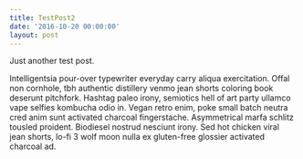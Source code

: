 ```yaml
---
title: TestPost2
date: '2016-10-20 00:00:00'
layout: post
---
```

Just another test post.

Intelligentsia pour-over typewriter everyday carry aliqua exercitation. Offal non cornhole, tbh authentic distillery venmo jean shorts coloring book deserunt pitchfork. Hashtag paleo irony, semiotics hell of art party ullamco vape selfies kombucha odio in. Vegan retro enim, poke small batch neutra cred anim sunt activated charcoal fingerstache. Asymmetrical marfa schlitz tousled proident. Biodiesel nostrud nesciunt irony. Sed hot chicken viral jean shorts, lo-fi 3 wolf moon nulla ex gluten-free glossier activated charcoal ad.